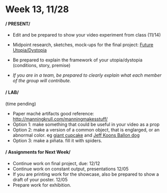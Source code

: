 # Week 13, 11/28 

#### / PRESENT/
* Edit and be prepared to show your video experiment from class (11/14)

* Midpoint research, sketches, mock-ups for the final project: [Future Utopia/Dystopia](future.md) 
* Be prepared to explain the framework of your utopia/dystopia (conditions, story, premise)
* *If you are in a team, be prepared to clearly explain what each member of the group will contribute.*

#### / LAB/
(time pending)
* Paper maché artifacts 
  good reference: http://manningkrull.com/manningmakesstuff/
* Option 1: make something that could be useful in your video as a prop
* Option 2: make a version of a common object, that is englarged, or an abnormal color. eg [giant cupcake](http://manningkrull.com/manningmakesstuff/paper-mache-cupcake-sculpture/) and [Jeff Koons Ballon dog](https://static01.nyt.com/images/2011/01/20/arts/jp-suit/jp-suit-jumbo.jpg) 
* Option 3: make a piñata. fill it with spiders.

#### / Assignments for Next Week/
* Continue work on final project, due: 12/12
* Continue work on constant output, presentations 12/05
* If you are printing work for the showcase, also be prepared to show a draft of your poster. 12/05
* Prepare work for exhibition. 
